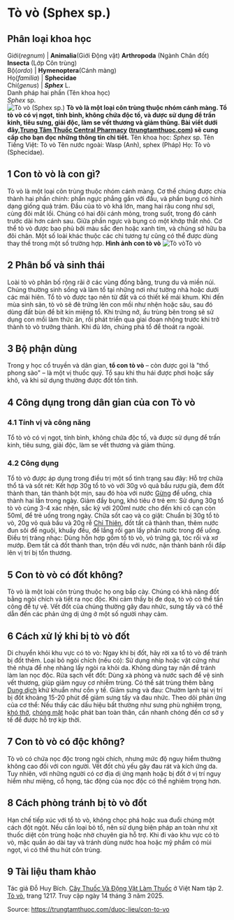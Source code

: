 # Tò vò (Sphex sp.)

Phân loại khoa học  
---  
Giới(_regnum_) |  **Animalia**(Giới Động vật) **Arthropoda** (Ngành Chân đốt) **Insecta** (Lớp Côn trùng)  
Bộ(_ordo_) | **Hymenoptera**(Cánh màng)  
Họ(_familia_) | **Sphecidae**  
Chi(_genus_) | _**Sphex**_ L.  
Danh pháp hai phần (Tên khoa học)  
_Sphex_ sp.  
![Tò vò \(Sphex sp.\)](https://trungtamthuoc.com/images/others/con-to-vo-1-1865.jpg)
**Tò vò là một loại côn trùng thuộc nhóm cánh màng. Tổ tò vò có vị ngọt, tính bình, không chứa độc tố, và được sử dụng để trấn kinh, tiêu sưng, giải độc, làm se vết thương và giảm thũng. Bài viết dưới đây,[Trung Tâm Thuốc Central Pharmacy](https://trungtamthuoc.com/ "Trung Tâm Thuốc Central Pharmacy") ([trungtamthuoc.com](https://trungtamthuoc.com/ "trungtamthuoc.com")) sẽ cung cấp cho bạn đọc những thông tin chi tiết.**
Tên khoa học: _Sphex_ sp.
Tên Tiếng Việt: Tò vò
Tên nước ngoài: Wasp (Anh), sphex (Pháp)
Họ: Tò vò (Sphecidae).
##  1 Con tò vò là con gì?
Tò vò là một loại côn trùng thuộc nhóm cánh màng. Cơ thể chúng được chia thành hai phần chính: phần ngực phẳng gắn với đầu, và phần bụng có hình dạng giống quả trám. Đầu của tò vò khá lớn, mang hai râu cong như sợi, cùng đôi mắt lồi. Chúng có hai đôi cánh mỏng, trong suốt, trong đó cánh trước dài hơn cánh sau. Giữa phần ngực và bụng có một khớp thắt nhỏ. Cơ thể tò vò được bao phủ bởi màu sắc đen hoặc xanh tím, và chúng sở hữu ba đôi chân.
Một số loài khác thuộc các chi tương tự cũng có thể được dùng thay thế trong một số trường hợp.
**Hình ảnh con tò vò**
![Tò vò](https://trungtamthuoc.com/images/item/Con-to-vo-2.jpg)Tò vò
##  2 Phân bố và sinh thái
Loài tò vò phân bố rộng rãi ở các vùng đồng bằng, trung du và miền núi. Chúng thường sinh sống và làm tổ tại những nơi như tường nhà hoặc dưới các mái hiên. Tổ tò vò được tạo nên từ đất và có thiết kế mái khum.
Khi đến mùa sinh sản, tò vò sẽ đẻ trứng lên con mồi như nhện hoặc sâu, sau đó dùng đất bùn để bít kín miệng tổ. Khi trứng nở, ấu trùng bên trong sẽ sử dụng con mồi làm thức ăn, rồi phát triển qua giai đoạn nhộng trước khi trở thành tò vò trưởng thành. Khi đủ lớn, chúng phá tổ để thoát ra ngoài.
##  3 Bộ phận dùng
Trong y học cổ truyền và dân gian, **tổ con tò vò** – còn được gọi là "thổ phong sào" – là một vị thuốc quý. Tổ sau khi thu hái được phơi hoặc sấy khô, và khi sử dụng thường được đốt tồn tính.
##  4 Công dụng trong dân gian của con Tò vò
### 4.1 Tính vị và công năng
Tổ tò vò có vị ngọt, tính bình, không chứa độc tố, và được sử dụng để trấn kinh, tiêu sưng, giải độc, làm se vết thương và giảm thũng.
### 4.2 Công dụng
Tổ tò vò được áp dụng trong điều trị một số tình trạng sau đây:
Hỗ trợ chữa thổ tả và sốt rét: Kết hợp 30g tổ tò vò với 30g vỏ quả bầu rượu già, đem đốt thành than, tán thành bột mịn, sau đó hòa với nước [Gừng](https://trungtamthuoc.com/duoc-lieu/gung-14 "Gừng") để uống, chia thành hai lần trong ngày.
Giảm đầy bụng, khó tiêu ở trẻ em: Sử dụng 30g tổ tò vò cùng 3-4 xác nhện, sắc kỹ với 200ml nước cho đến khi cô cạn còn 50ml, để trẻ uống trong ngày.
Chữa sốt cao và co giật: Chuẩn bị 30g tổ tò vò, 20g vỏ quả bầu và 20g rễ [Chỉ Thiên](https://trungtamthuoc.com/duoc-lieu/chi-thien "Chỉ Thiên"), đốt tất cả thành than, thêm nước đun sôi để nguội, khuấy đều, để lắng rồi gạn lấy phần nước trong để uống.
Điều trị tràng nhạc: Dùng hỗn hợp gồm tổ tò vò, vỏ trứng gà, tóc rối và xơ mướp. Đem tất cả đốt thành than, trộn đều với nước, nặn thành bánh rồi đắp lên vị trí bị tổn thương.
##  5 Con tò vò có đốt không?
Tò vò là một loài côn trùng thuộc họ ong bắp cày. Chúng có khả năng đốt bằng ngòi chích và tiết ra nọc độc. Khi cảm thấy bị đe dọa, tò vò có thể tấn công để tự vệ. Vết đốt của chúng thường gây đau nhức, sưng tấy và có thể dẫn đến các phản ứng dị ứng ở một số người nhạy cảm.
##  6 Cách xử lý khi bị tò vò đốt
Di chuyển khỏi khu vực có tò vò: Ngay khi bị đốt, hãy rời xa tổ tò vò để tránh bị đốt thêm.
Loại bỏ ngòi chích (nếu có): Sử dụng nhíp hoặc vật cứng như thẻ nhựa để nhẹ nhàng lấy ngòi ra khỏi da. Không dùng tay nặn để tránh làm lan nọc độc.
Rửa sạch vết đốt: Dùng xà phòng và nước sạch để vệ sinh vết thương, giúp giảm nguy cơ nhiễm trùng. Có thể sát trùng thêm bằng [Dung dịch](https://trungtamthuoc.com/bai-viet/dung-dich-thuoc-la-gi-cong-thuc-va-ky-thuat-bao-che-dung-dich-thuoc "Dung dịch") khử khuẩn như cồn y tế.
Giảm sưng và đau: Chườm lạnh tại vị trí bị đốt khoảng 15-20 phút để giảm sưng tấy và đau nhức.
Theo dõi phản ứng của cơ thể: Nếu thấy các dấu hiệu bất thường như sưng phù nghiêm trọng, [khó thở](https://trungtamthuoc.com/bai-viet/huong-dan-chan-doan-va-xu-tri-tinh-trang-kho-tho "khó thở"), [chóng mặt](https://trungtamthuoc.com/bai-viet/chong-mat "chóng mặt") hoặc phát ban toàn thân, cần nhanh chóng đến cơ sở y tế để được hỗ trợ kịp thời.
##  7 Con tò vò có độc không?
Tò vò có chứa nọc độc trong ngòi chích, nhưng mức độ nguy hiểm thường không cao đối với con người. Vết đốt chủ yếu gây đau rát và kích ứng da. Tuy nhiên, với những người có cơ địa dị ứng mạnh hoặc bị đốt ở vị trí nguy hiểm như miệng, cổ họng, tác động của nọc độc có thể nghiêm trọng hơn.
##  8 Cách phòng tránh bị tò vò đốt
Hạn chế tiếp xúc với tổ tò vò, không chọc phá hoặc xua đuổi chúng một cách đột ngột.
Nếu cần loại bỏ tổ, nên sử dụng biện pháp an toàn như xịt thuốc diệt côn trùng hoặc nhờ chuyên gia hỗ trợ.
Khi đi vào khu vực có tò vò, mặc quần áo dài tay và tránh dùng nước hoa hoặc mỹ phẩm có mùi ngọt, vì có thể thu hút côn trùng.
##  9 Tài liệu tham khảo
Tác giả Đỗ Huy Bích. [Cây Thuốc Và Động Vật Làm Thuốc](https://trungtamthuoc.com/bai-viet/doc-online-va-tai-mien-phi-pdf-sach-cay-thuoc-va-dong-vat-lam-thuoc-o-viet-nam "Cây Thuốc Và Động Vật Làm Thuốc") ở Việt Nam tập 2. [Tò vò](https://trungtamthuoc.com/upload/pdf/cay-thuoc-va-dong-vat-lam-thuoc-tap-2-trungtamthuoc.com.pdf), trang 1217. Truy cập ngày 14 tháng 3 năm 2025.


Source: https://trungtamthuoc.com/duoc-lieu/con-to-vo